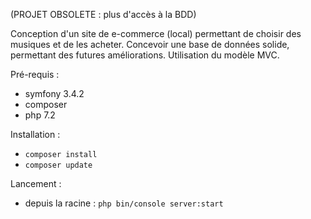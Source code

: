(PROJET OBSOLETE : plus d'accès à la BDD)

Conception d'un site de e-commerce (local) permettant de choisir des musiques et de les acheter.
Concevoir une base de données solide, permettant des futures améliorations.
Utilisation du modèle MVC.

Pré-requis :
- symfony 3.4.2
- composer
- php 7.2

Installation :
- ```composer install```
- ```composer update```

Lancement :
- depuis la racine : ```php bin/console server:start```
